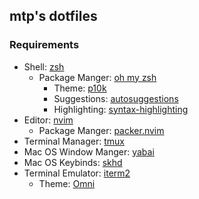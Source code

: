 ## mtp's dotfiles

### Requirements

- Shell: [zsh](https://github.com/ohmyzsh/ohmyzsh/wiki/Installing-ZSH)
    - Package Manger: [oh my zsh](https://github.com/ohmyzsh/ohmyzsh)
        - Theme: [p10k](https://github.com/romkatv/powerlevel10k)
        - Suggestions: [autosuggestions](https://github.com/zsh-users/zsh-autosuggestions)
        - Highlighting: [syntax-highlighting](https://github.com/zsh-users/zsh-syntax-highlighting)
- Editor: [nvim](https://github.com/neovim/neovim)
    - Package Manger: [packer.nvim](https://github.com/wbthomason/packer.nvim)
- Terminal Manager: [tmux](https://github.com/tmux/tmux)
- Mac OS Window Manger: [yabai](https://github.com/koekeishiya/yabai)
- Mac OS Keybinds: [skhd](https://github.com/koekeishiya/skhd)
- Terminal Emulator: [iterm2](https://github.com/gnachman/iTerm2)
    - Theme: [Omni](https://github.com/getomni/iterm)

